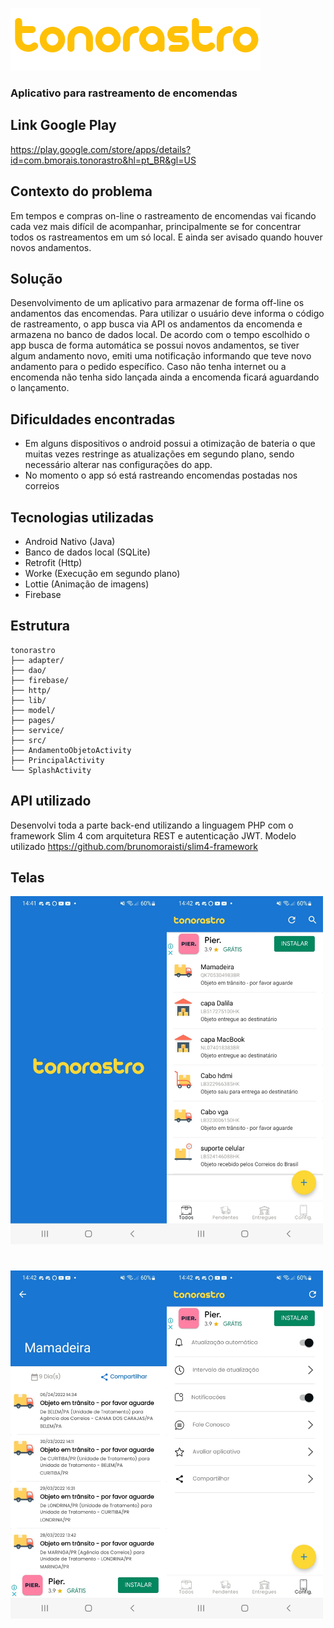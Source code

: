 ![alt text](https://github.com/brunomoraisti/tonorastro/blob/master/app/src/main/res/mipmap-mdpi/logo_nome_amarelo.png?raw=true)
### Aplicativo para rastreamento de encomendas

## Link Google Play
https://play.google.com/store/apps/details?id=com.bmorais.tonorastro&hl=pt_BR&gl=US

## Contexto do problema
Em tempos e compras on-line o rastreamento de encomendas vai ficando cada vez mais difícil de acompanhar, principalmente se for concentrar todos os rastreamentos em um só local. E ainda ser avisado quando houver novos andamentos.

## Solução
Desenvolvimento de um aplicativo para armazenar de forma off-line os andamentos das encomendas. Para utilizar o usuário deve informa o código de rastreamento, o app busca via API os andamentos da encomenda e armazena no banco de dados local. De acordo com o tempo escolhido o app busca de forma automática se possui novos andamentos, se tiver algum andamento novo, emiti uma notificação informando que teve novo andamento para o pedido específico. Caso não tenha internet ou a encomenda não tenha sido lançada ainda a encomenda ficará aguardando o lançamento.

## Dificuldades encontradas
- Em alguns dispositivos o android possui a otimização de bateria o que muitas vezes restringe as atualizações em segundo plano, sendo necessário alterar nas configurações do app.
- No momento o app só está rastreando encomendas postadas nos correios

## Tecnologias utilizadas
- Android Nativo (Java)
- Banco de dados local (SQLite)
- Retrofit (Http)
- Worke (Execução em segundo plano)
- Lottie (Animação de imagens)
- Firebase

## Estrutura
    tonorastro
    ├── adapter/
    ├── dao/
    ├── firebase/
    ├── http/
    ├── lib/
    ├── model/
    ├── pages/
    ├── service/
    ├── src/
    ├── AndamentoObjetoActivity
    ├── PrincipalActivity
    └── SplashActivity

## API utilizado
Desenvolvi toda a parte back-end utilizando a linguagem PHP com o framework Slim 4 com arquitetura REST e autenticação JWT. Modelo utilizado https://github.com/brunomoraisti/slim4-framework

## Telas
<img src="https://github.com/brunomoraisti/tonorastro/blob/master/img/img3.jpeg?raw=true" alt="J" width="250"/><img src="https://github.com/brunomoraisti/tonorastro/blob/master/img/img4.jpeg?raw=true" alt="J" width="250"/>
#
<img src="https://github.com/brunomoraisti/tonorastro/blob/master/img/img1.jpeg?raw=true" alt="J" width="250"/><img src="https://github.com/brunomoraisti/tonorastro/blob/master/img/img2.jpeg?raw=true" alt="J" width="250"/>


